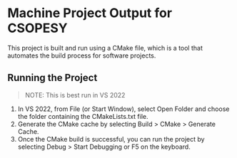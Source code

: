 # Machine Project Output for CSOPESY
This project is built and run using a CMake file, which is a tool that automates the build process for software projects.

## Running the Project
> NOTE: This is best run in VS 2022
1. In VS 2022, from File (or Start Window), select Open Folder and choose the folder containing the CMakeLists.txt file.
1. Generate the CMake cache by selecting Build > CMake > Generate Cache.
1. Once the CMake build is successful, you can run the project by selecting Debug > Start Debugging or F5 on the keyboard.
